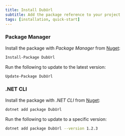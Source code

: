 ```yaml
---
title: Install DubUrl
subtitle: Add the package reference to your project
tags: [installation, quick-start]
---
```


### Package Manager

Install the package with *Package Manager* from [Nuget](http://nuget.org/packages/DubUrl):
```bash
Install-Package DubUrl
```

Run the following to update to the latest version:
```bash
Update-Package DubUrl
```

### .NET CLI

Install the package with *.NET CLI* from [Nuget](http://nuget.org/packages/DubUrl):
```bash
dotnet add package DubUrl
```

Run the following to update to a specific version:
```bash
dotnet add package DubUrl --version 1.2.3
```